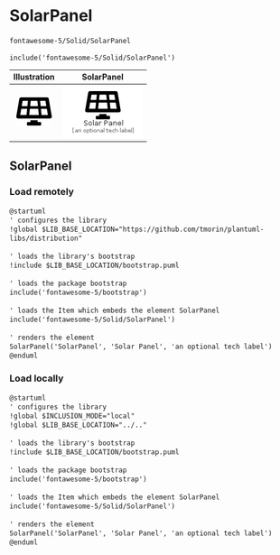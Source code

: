 # SolarPanel


```text
fontawesome-5/Solid/SolarPanel
```

```text
include('fontawesome-5/Solid/SolarPanel')
```



| Illustration | SolarPanel |
| :---: | :---: |
| ![illustration for Illustration](../../fontawesome-5/Solid/SolarPanel.png) | ![illustration for SolarPanel](../../fontawesome-5/Solid/SolarPanel.Local.png) |




## SolarPanel

### Load remotely
```plantuml
@startuml
' configures the library
!global $LIB_BASE_LOCATION="https://github.com/tmorin/plantuml-libs/distribution"

' loads the library's bootstrap
!include $LIB_BASE_LOCATION/bootstrap.puml

' loads the package bootstrap
include('fontawesome-5/bootstrap')

' loads the Item which embeds the element SolarPanel
include('fontawesome-5/Solid/SolarPanel')

' renders the element
SolarPanel('SolarPanel', 'Solar Panel', 'an optional tech label')
@enduml
```

### Load locally
```plantuml
@startuml
' configures the library
!global $INCLUSION_MODE="local"
!global $LIB_BASE_LOCATION="../.."

' loads the library's bootstrap
!include $LIB_BASE_LOCATION/bootstrap.puml

' loads the package bootstrap
include('fontawesome-5/bootstrap')

' loads the Item which embeds the element SolarPanel
include('fontawesome-5/Solid/SolarPanel')

' renders the element
SolarPanel('SolarPanel', 'Solar Panel', 'an optional tech label')
@enduml
```

